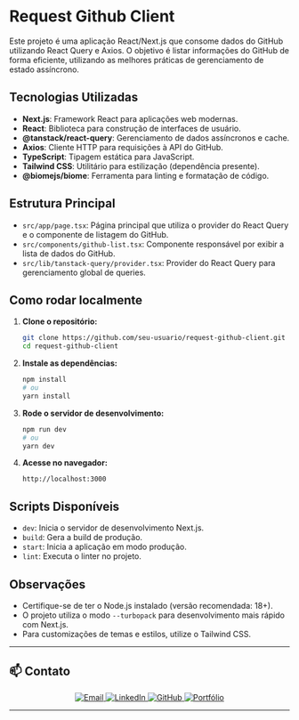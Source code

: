 # Request Github Client

Este projeto é uma aplicação React/Next.js que consome dados do GitHub utilizando React Query e Axios. O objetivo é listar informações do GitHub de forma eficiente, utilizando as melhores práticas de gerenciamento de estado assíncrono.

## Tecnologias Utilizadas

- **Next.js**: Framework React para aplicações web modernas.
- **React**: Biblioteca para construção de interfaces de usuário.
- **@tanstack/react-query**: Gerenciamento de dados assíncronos e cache.
- **Axios**: Cliente HTTP para requisições à API do GitHub.
- **TypeScript**: Tipagem estática para JavaScript.
- **Tailwind CSS**: Utilitário para estilização (dependência presente).
- **@biomejs/biome**: Ferramenta para linting e formatação de código.

## Estrutura Principal

- `src/app/page.tsx`: Página principal que utiliza o provider do React Query e o componente de listagem do GitHub.
- `src/components/github-list.tsx`: Componente responsável por exibir a lista de dados do GitHub.
- `src/lib/tanstack-query/provider.tsx`: Provider do React Query para gerenciamento global de queries.

## Como rodar localmente

1. **Clone o repositório:**

   ```bash
   git clone https://github.com/seu-usuario/request-github-client.git
   cd request-github-client
   ```

2. **Instale as dependências:**

   ```bash
   npm install
   # ou
   yarn install
   ```

3. **Rode o servidor de desenvolvimento:**

   ```bash
   npm run dev
   # ou
   yarn dev
   ```

4. **Acesse no navegador:**
   ```
   http://localhost:3000
   ```

## Scripts Disponíveis

- `dev`: Inicia o servidor de desenvolvimento Next.js.
- `build`: Gera a build de produção.
- `start`: Inicia a aplicação em modo produção.
- `lint`: Executa o linter no projeto.

## Observações

- Certifique-se de ter o Node.js instalado (versão recomendada: 18+).
- O projeto utiliza o modo `--turbopack` para desenvolvimento mais rápido com Next.js.
- Para customizações de temas e estilos, utilize o Tailwind CSS.

---

## 📫 Contato

<div align="center">

<a href="mailto:cardosofiles@outlook.com">
  <img src="https://img.shields.io/badge/Email-0078D4?style=for-the-badge&logo=microsoftoutlook&logoColor=white" alt="Email"/>
</a>
<a href="https://www.linkedin.com/in/joaobatista-dev/" target="_blank">
  <img src="https://img.shields.io/badge/LinkedIn-0A66C2?style=for-the-badge&logo=linkedin&logoColor=white" alt="LinkedIn"/>
</a>
<a href="https://github.com/Cardosofiles" target="_blank">
  <img src="https://img.shields.io/badge/GitHub-181717?style=for-the-badge&logo=github&logoColor=white" alt="GitHub"/>
</a>
<a href="https://cardosofiles.dev/" target="_blank">
  <img src="https://img.shields.io/badge/Portfólio-222222?style=for-the-badge&logo=about.me&logoColor=white" alt="Portfólio"/>
</a>

</div>

---
